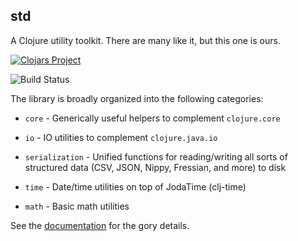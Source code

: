 ## std

A Clojure utility toolkit. There are many like it, but this one is ours.

[![Clojars Project](http://clojars.org/io.framed/std/latest-version.svg)](http://clojars.org/io.framed/overseer)

![Build Status](https://circleci.com/gh/framed-data/std.svg?style=shield&circle-token=bc1973d1d555fa51c8e96c42919837a64836225b)

The library is broadly organized into the following categories:

- `core` - Generically useful helpers to complement `clojure.core`

- `io` - IO utilities to complement `clojure.java.io`

- `serialization` - Unified functions for reading/writing all sorts of structured
  data (CSV, JSON, Nippy, Fressian, and more) to disk

- `time` - Date/time utilities on top of JodaTime (clj-time)

- `math` - Basic math utilities

See the [documentation](https://framed-data.github.io/std) for the gory details.
